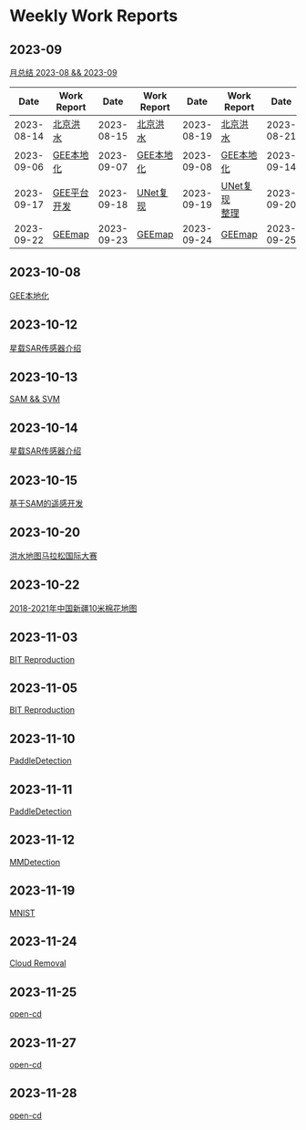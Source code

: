 # Weekly Work Reports

## 2023-09
[月总结 2023-08 && 2023-09](https://github.com/ZYJ-Group/Tanghy/blob/main/4-weekly_work/2023-09/Example.md)  

| Date       | Work Report                                              | Date       | Work Report                                              | Date       | Work Report                                              | Date       | Work Report                                              | Date       | Work Report                                              |
|------------|----------------------------------------------------------|------------|----------------------------------------------------------|------------|----------------------------------------------------------|------------|----------------------------------------------------------|------------|----------------------------------------------------------|
| 2023-08-14 | [北京洪水](https://github.com/ZYJ-Group/Tanghy/tree/main/4-weekly_work/2023-08-14) | 2023-08-15 | [北京洪水](https://github.com/ZYJ-Group/Tanghy/tree/main/4-weekly_work/2023-08-15) | 2023-08-19 | [北京洪水](https://github.com/ZYJ-Group/Tanghy/tree/main/4-weekly_work/2023-08-19) | 2023-08-21 | [北京洪水--最终](https://github.com/ZYJ-Group/Tanghy/tree/main/4-weekly_work/2023-08-21) | 2023-08-28 | [熟悉GEE](https://github.com/ZYJ-Group/Tanghy/tree/main/4-weekly_work/2023-08-28/Example.md) |
| 2023-09-06 | [GEE本地化](https://github.com/ZYJ-Group/Tanghy/tree/main/4-weekly_work/2023-09-06/Example.md) | 2023-09-07 | [GEE本地化](https://github.com/ZYJ-Group/Tanghy/tree/main/4-weekly_work/2023-09-07/Example.md) | 2023-09-08 | [GEE本地化](https://github.com/ZYJ-Group/Tanghy/tree/main/4-weekly_work/2023-09-08/Example.md) | 2023-09-14 | [SAR&时序图像](https://github.com/ZYJ-Group/Tanghy/tree/main/4-weekly_work/2023-09-14/Example.md) | 2023-09-16 | [pyTorch的安装](https://github.com/ZYJ-Group/Tanghy/tree/main/4-weekly_work/2023-09-16/Example.md) |
| 2023-09-17 | [GEE平台开发](https://github.com/ZYJ-Group/Tanghy/blob/main/4-weekly_work/2023-09-17/Example.md) | 2023-09-18 | [UNet复现](https://github.com/ZYJ-Group/Tanghy/blob/main/4-weekly_work/2023-09-18/Example.md) | 2023-09-19 | [UNet复现](https://github.com/ZYJ-Group/Tanghy/blob/main/4-weekly_work/2023-09-19/Example.md) <br> [整理](https://github.com/ZYJ-Group/Tanghy/blob/main/4-weekly_work/2023-09-19/Example%20-%20%E5%89%AF%E6%9C%AC.md) | 2023-09-20 | [UNet复现 and GEEmap](https://github.com/ZYJ-Group/Tanghy/blob/main/4-weekly_work/2023-09-20/Example.md) | 2023-09-21 | [GEEmap](https://github.com/ZYJ-Group/Tanghy/blob/main/4-weekly_work/2023-09-21/Example.md) |
| 2023-09-22 | [GEEmap](https://github.com/ZYJ-Group/Tanghy/blob/main/4-weekly_work/2023-09-22/Example.md) | 2023-09-23 | [GEEmap](https://github.com/ZYJ-Group/Tanghy/blob/main/4-weekly_work/2023-09-23/Example.md) | 2023-09-24 | [GEEmap](https://github.com/ZYJ-Group/Tanghy/blob/main/4-weekly_work/2023-09-24/Example.md) | 2023-09-25 | [Change Detection](https://github.com/ZYJ-Group/Tanghy/blob/main/4-weekly_work/2023-09-25/Example.md) |


## 2023-10-08
[GEE本地化](https://github.com/ZYJ-Group/Tanghy/blob/main/4-weekly_work/2023-10-08/Example.md)  

## 2023-10-12
[星载SAR传感器介绍](https://github.com/ZYJ-Group/Tanghy/blob/main/4-weekly_work/2023-10-12/Example.md)  

## 2023-10-13
[SAM && SVM](https://github.com/ZYJ-Group/Tanghy/blob/main/4-weekly_work/2023-10-13/Example.md)  

## 2023-10-14
[星载SAR传感器介绍](https://github.com/ZYJ-Group/Tanghy/blob/main/4-weekly_work/2023-10-14/Example.md)  

## 2023-10-15
[基于SAM的遥感开发](https://github.com/ZYJ-Group/Tanghy/blob/main/4-weekly_work/2023-10-15/Example.md)  

## 2023-10-20
[洪水地图马拉松国际大赛](https://github.com/ZYJ-Group/Tanghy/blob/main/4-weekly_work/2023-10-20/Example.md)  

## 2023-10-22
[2018-2021年中国新疆10米棉花地图](https://github.com/ZYJ-Group/Tanghy/blob/main/4-weekly_work/2023-10-22/Example.md)  

## 2023-11-03
[BIT Reproduction](https://github.com/ZYJ-Group/Tanghy/blob/main/4-weekly_work/2023-11-03/Example.md)  

## 2023-11-05
[BIT Reproduction](https://github.com/ZYJ-Group/Tanghy/blob/main/4-weekly_work/2023-11-05/Example.md)  

## 2023-11-10
[PaddleDetection](https://github.com/ZYJ-Group/Tanghy/blob/main/4-weekly_work/2023-11-10/Example.md)  

## 2023-11-11
[PaddleDetection](https://github.com/ZYJ-Group/Tanghy/blob/main/4-weekly_work/2023-11-11/Example.md)  

## 2023-11-12
[MMDetection](https://github.com/ZYJ-Group/Tanghy/blob/main/4-weekly_work/2023-11-12/Example.md)  

## 2023-11-19
[MNIST](https://github.com/ZYJ-Group/Tanghy/blob/main/4-weekly_work/2023-11-19/Example.md)  

## 2023-11-24
[Cloud Removal](https://github.com/ZYJ-Group/Tanghy/blob/main/4-weekly_work/2023-11-24/Example.md)  

## 2023-11-25
[open-cd](https://github.com/ZYJ-Group/Tanghy/blob/main/4-weekly_work/2023-11-25/Example.md)  

## 2023-11-27
[open-cd](https://github.com/ZYJ-Group/Tanghy/blob/main/4-weekly_work/2023-11-27/Example.md)  

## 2023-11-28
[open-cd](https://github.com/ZYJ-Group/Tanghy/blob/main/4-weekly_work/2023-11-28/Example.md)  
